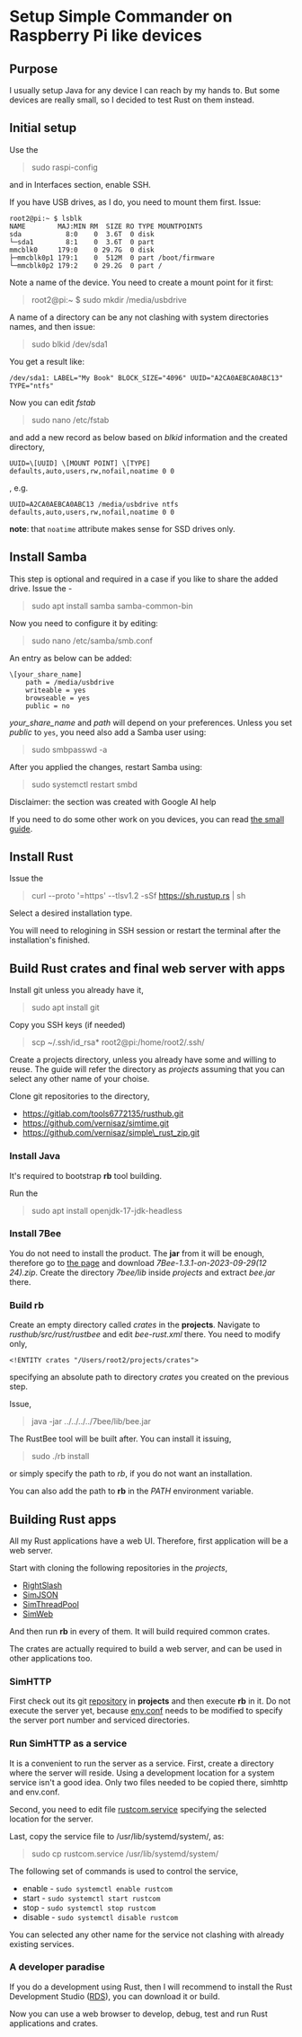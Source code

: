 # Setup Simple Commander on Raspberry Pi like devices

## Purpose
I usually setup Java for any device I can reach by my hands to. But some devices are
really small, so I decided to test Rust on them instead.

## Initial setup
Use the

> sudo raspi-config

and in Interfaces section, enable SSH.

If you have USB drives, as I do, you need to mount them first. Issue:

```
root2@pi:~ $ lsblk
NAME        MAJ:MIN RM  SIZE RO TYPE MOUNTPOINTS
sda           8:0    0  3.6T  0 disk 
└─sda1        8:1    0  3.6T  0 part 
mmcblk0     179:0    0 29.7G  0 disk 
├─mmcblk0p1 179:1    0  512M  0 part /boot/firmware
└─mmcblk0p2 179:2    0 29.2G  0 part /
```

Note a name of the device. You need to create a mount point for it first:

> root2@pi:~ $ sudo mkdir /media/usbdrive

A name of a directory can be any not clashing with system directories names, and then issue:

> sudo blkid /dev/sda1

You get a result like:

```
/dev/sda1: LABEL="My Book" BLOCK_SIZE="4096" UUID="A2CA0AEBCA0ABC13" TYPE="ntfs"
```

Now you can edit *fstab*

> sudo nano /etc/fstab

and add a new record as below based on *blkid* information and the created directory,

```
UUID=\[UUID] \[MOUNT POINT] \[TYPE] defaults,auto,users,rw,nofail,noatime 0 0
```

, e.g.

```
UUID=A2CA0AEBCA0ABC13 /media/usbdrive ntfs defaults,auto,users,rw,nofail,noatime 0 0
```
**note**: that `noatime` attribute makes sense for SSD drives only.

## Install Samba
This step is optional and required in a case if you like to share the added drive. Issue the -

> sudo apt install samba samba-common-bin

Now you need to configure it by editing:

> sudo nano /etc/samba/smb.conf

An entry as below can be added:

```
\[your_share_name]
    path = /media/usbdrive
    writeable = yes
    browseable = yes
    public = no
```

*your_share_name* and *path* will depend on your preferences. Unless you set *public* to `yes`, you need also add
a Samba user using:

> sudo smbpasswd -a <USERNAME>

After you applied the changes, restart Samba using:

> sudo systemctl restart smbd


Disclaimer: the section was created with Google AI help

If you need to do some other work on you devices, you can read [the small guide](https://sourceforge.net/p/tjws/git/ci/master/tree/1.x/doc/sbc/README.md).

## Install Rust

Issue the 

> curl --proto '=https' --tlsv1.2 -sSf https://sh.rustup.rs | sh

Select a desired installation type.

You will need to relogining in SSH session or restart the terminal after the installation's finished.

## Build Rust crates and final web server with apps

Install git unless you already have it,

> sudo apt install git

Copy you SSH keys (if needed)

> scp ~/.ssh/id_rsa* root2@pi:/home/root2/.ssh/

Create a projects directory, unless you already have some and willing to reuse. The guide will refer the directory
as _projects_ assuming that you can select any other name of your choise.

Clone git repositories to the directory,

- https://gitlab.com/tools6772135/rusthub.git
- https://github.com/vernisaz/simtime.git
- https://github.com/vernisaz/simple\_rust_zip.git

### Install Java

It's required to bootstrap **rb** tool building. 

Run the

> sudo apt install openjdk-17-jdk-headless

### Install 7Bee

You do not need to install the product. The **jar** from it will be enough, therefore go to [the page](https://sourceforge.net/projects/seven-bee/)
and download *7Bee-1.3.1-on-2023-09-29(12 24).zip*. Create the directory *7bee/lib* inside *projects* and extract *bee.jar* there.

### Build rb

Create an empty directory called _crates_ in the **projects**. Navigate to *rusthub/src/rust/rustbee*
and edit *bee-rust.xml* there. You need to modify only,

```
<!ENTITY crates "/Users/root2/projects/crates">
```
specifying an absolute path to directory *crates* you created on the previous step.

Issue,

> java -jar ../../../../7bee/lib/bee.jar

The RustBee tool will be built after. You can install it issuing,

> sudo ./rb install

or simply specify the path to *rb*, if you do not want an installation.

You can also add the path to **rb** in the *PATH* environment variable.

## Building Rust apps
All my Rust applications have a web UI. Therefore, first application will be a web server.

Start with cloning the following repositories in the *projects*,

- [RightSlash](https://github.com/vernisaz/right_slash)
- [SimJSON](https://github.com/vernisaz/simjson)
- [SimThreadPool](https://github.com/vernisaz/simtpool)
- [SimWeb](https://github.com/vernisaz/simweb)

And then run **rb** in every of them. It will build required common crates.

The crates are actually required to build a web server, and can be used in other
applications too.

### SimHTTP

First check out its git [repository](https://github.com/vernisaz/simhttp) in **projects** and then execute **rb** in it.
Do not execute the server yet, because [env.conf](https://github.com/vernisaz/simhttp/blob/master/env.conf) needs
to be modified to specify the server port number and serviced directories.

### Run SimHTTP as a service
It is a convenient to run the server as a service. First,  create a directory where the server will reside. Using a development
location for a system service isn't a good idea. Only two files needed to be copied there, simhttp and env.conf.

Second, you need to edit file [rustcom.service](https://github.com/vernisaz/simcom/blob/master/cfg/rustcom.service) specifying the
selected location for the server.

Last, copy the service file to /usr/lib/systemd/system/, as:

> sudo cp rustcom.service /usr/lib/systemd/system/

The following set of commands is used to control the service,

- enable - `sudo systemctl enable rustcom`
- start - `sudo systemctl start rustcom`
- stop - `sudo systemctl stop rustcom`
- disable - `sudo systemctl disable rustcom`

You can selected any other name for the service not clashing with already existing services.

### A developer paradise

If you do a development using Rust, then I will recommend to install the Rust Development Studio
([RDS](https://sourceforge.net/projects/rustdevelopmentstudio/)), you can download it or build.

Now you can use a web browser to develop, debug, test and run Rust applications and crates.



